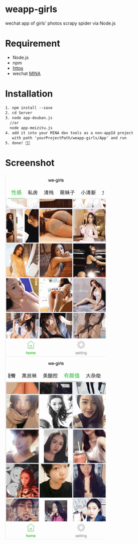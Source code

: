 # weapp-girls

wechat app of girls' photos scrapy spider via Node.js

# Requirement

- Node.js
- npm
- [https](http://litt1e-p.github.io/2016/10/20/build-a-https-server-for-localhost/)
- wechat [MINA](https://mp.weixin.qq.com/debug/wxadoc/dev/devtools/download.html?t=1476197490095)

# Installation

```
1. npm install --save
2. cd Server
3. node app-douban.js 
  //or
  node app-meizitu.js
4. add it into your MINA dev tools as a non-appId project
   with path 'yourProjectPath/weapp-girls/App' and run
5. done! 🎉🎉
```

# Screenshot

<img src="screenshot02.gif" width="320">

<img src="screenshot.gif" width="320">
